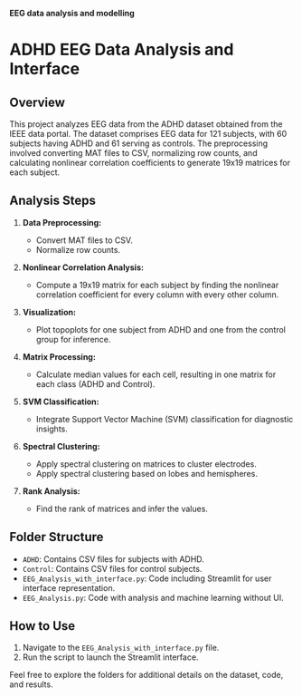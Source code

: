 **EEG data analysis and modelling**
# ADHD EEG Data Analysis and Interface

## Overview

This project analyzes EEG data from the ADHD dataset obtained from the IEEE data portal. The dataset comprises EEG data for 121 subjects, with 60 subjects having ADHD and 61 serving as controls. The preprocessing involved converting MAT files to CSV, normalizing row counts, and calculating nonlinear correlation coefficients to generate 19x19 matrices for each subject.

## Analysis Steps

1. **Data Preprocessing:**
    - Convert MAT files to CSV.
    - Normalize row counts.

2. **Nonlinear Correlation Analysis:**
    - Compute a 19x19 matrix for each subject by finding the nonlinear correlation coefficient for every column with every other column.

3. **Visualization:**
    - Plot topoplots for one subject from ADHD and one from the control group for inference.

4. **Matrix Processing:**
    - Calculate median values for each cell, resulting in one matrix for each class (ADHD and Control).
5. **SVM Classification:**
    - Integrate Support Vector Machine (SVM) classification for diagnostic insights.
6. **Spectral Clustering:**
    - Apply spectral clustering on matrices to cluster electrodes.
    - Apply spectral clustering based on lobes and hemispheres.

7. **Rank Analysis:**
    - Find the rank of matrices and infer the values.

## Folder Structure

- `ADHD`: Contains CSV files for subjects with ADHD.
- `Control`: Contains CSV files for control subjects.
- `EEG_Analysis_with_interface.py`: Code including Streamlit for user interface representation.
- `EEG_Analysis.py`: Code with analysis and machine learning without UI.

## How to Use

1. Navigate to the `EEG_Analysis_with_interface.py` file.
2. Run the script to launch the Streamlit interface.

Feel free to explore the folders for additional details on the dataset, code, and results.


